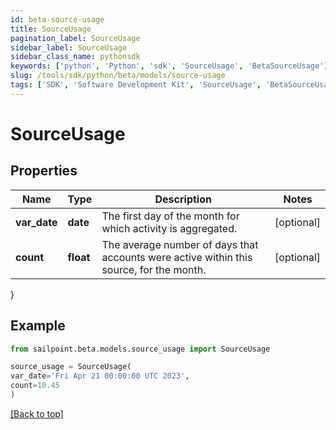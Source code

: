 ```yaml
---
id: beta-source-usage
title: SourceUsage
pagination_label: SourceUsage
sidebar_label: SourceUsage
sidebar_class_name: pythonsdk
keywords: ['python', 'Python', 'sdk', 'SourceUsage', 'BetaSourceUsage'] 
slug: /tools/sdk/python/beta/models/source-usage
tags: ['SDK', 'Software Development Kit', 'SourceUsage', 'BetaSourceUsage']
---
```


# SourceUsage


## Properties

Name | Type | Description | Notes
------------ | ------------- | ------------- | -------------
**var_date** | **date** | The first day of the month for which activity is aggregated. | [optional] 
**count** | **float** | The average number of days that accounts were active within this source, for the month. | [optional] 
}

## Example

```python
from sailpoint.beta.models.source_usage import SourceUsage

source_usage = SourceUsage(
var_date='Fri Apr 21 00:00:00 UTC 2023',
count=10.45
)

```
[[Back to top]](#) 

